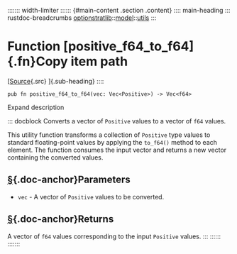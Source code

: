 ::::::: width-limiter
:::::: {#main-content .section .content}
:::: main-heading
::: rustdoc-breadcrumbs
[optionstratlib](../../index.html)::[model](../index.html)::[utils](index.html)
:::

# Function [positive_f64_to_f64]{.fn}Copy item path

[[Source](../../../src/optionstratlib/model/utils.rs.html#27-29){.src}
]{.sub-heading}
::::

``` {.rust .item-decl}
pub fn positive_f64_to_f64(vec: Vec<Positive>) -> Vec<f64>
```

Expand description

::: docblock
Converts a vector of `Positive` values to a vector of `f64` values.

This utility function transforms a collection of `Positive` type values
to standard floating-point values by applying the `to_f64()` method to
each element. The function consumes the input vector and returns a new
vector containing the converted values.

## [§](#parameters){.doc-anchor}Parameters

- `vec` - A vector of `Positive` values to be converted.

## [§](#returns){.doc-anchor}Returns

A vector of `f64` values corresponding to the input `Positive` values.
:::
::::::
:::::::
